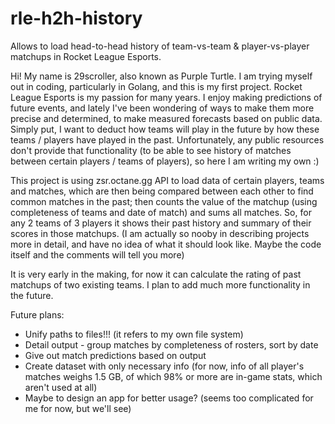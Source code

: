 # rle-h2h-history
Allows to load head-to-head history of team-vs-team &amp; player-vs-player matchups in Rocket League Esports.

Hi! My name is 29scroller, also known as Purple Turtle. I am trying myself out in coding, particularly in Golang, and this is my first project.
Rocket League Esports is my passion for many years. I enjoy making predictions of future events, and lately I've been wondering of ways to make them more precise and determined, to make measured forecasts based on public data. Simply put, I want to deduct how teams will play in the future by how these teams / players have played in the past.
Unfortunately, any public resources don't provide that functionality (to be able to see history of matches between certain players / teams of players), so here I am writing my own :)

This project is using zsr.octane.gg API to load data of certain players, teams and matches, which are then being compared between each other to find common matches in the past; then counts the value of the matchup (using completeness of teams and date of match) and sums all matches. So, for any 2 teams of 3 players it shows their past history and summary of their scores in those matchups.
(I am actually so nooby in describing projects more in detail, and have no idea of what it should look like. Maybe the code itself and the comments will tell you more)

It is very early in the making, for now it can calculate the rating of past matchups of two existing teams. I plan to add much more functionality in the future.

Future plans:
  - Unify paths to files!!! (it refers to my own file system)
  - Detail output - group matches by completeness of rosters, sort by date
  - Give out match predictions based on output
  - Create dataset with only necessary info (for now, info of all player's matches weighs 1.5 GB, of which 98% or more are in-game stats, which aren't used at all)
  - Maybe to design an app for better usage? (seems too complicated for me for now, but we'll see)
